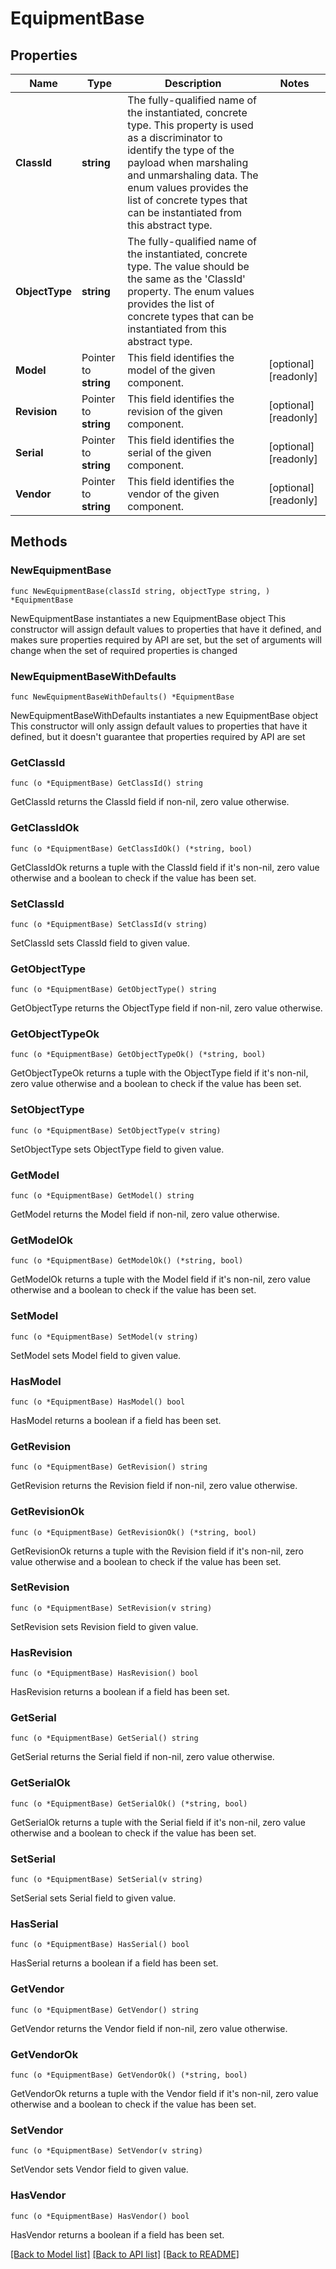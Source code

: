 # EquipmentBase

## Properties

Name | Type | Description | Notes
------------ | ------------- | ------------- | -------------
**ClassId** | **string** | The fully-qualified name of the instantiated, concrete type. This property is used as a discriminator to identify the type of the payload when marshaling and unmarshaling data. The enum values provides the list of concrete types that can be instantiated from this abstract type. | 
**ObjectType** | **string** | The fully-qualified name of the instantiated, concrete type. The value should be the same as the &#39;ClassId&#39; property. The enum values provides the list of concrete types that can be instantiated from this abstract type. | 
**Model** | Pointer to **string** | This field identifies the model of the given component. | [optional] [readonly] 
**Revision** | Pointer to **string** | This field identifies the revision of the given component. | [optional] [readonly] 
**Serial** | Pointer to **string** | This field identifies the serial of the given component. | [optional] [readonly] 
**Vendor** | Pointer to **string** | This field identifies the vendor of the given component. | [optional] [readonly] 

## Methods

### NewEquipmentBase

`func NewEquipmentBase(classId string, objectType string, ) *EquipmentBase`

NewEquipmentBase instantiates a new EquipmentBase object
This constructor will assign default values to properties that have it defined,
and makes sure properties required by API are set, but the set of arguments
will change when the set of required properties is changed

### NewEquipmentBaseWithDefaults

`func NewEquipmentBaseWithDefaults() *EquipmentBase`

NewEquipmentBaseWithDefaults instantiates a new EquipmentBase object
This constructor will only assign default values to properties that have it defined,
but it doesn't guarantee that properties required by API are set

### GetClassId

`func (o *EquipmentBase) GetClassId() string`

GetClassId returns the ClassId field if non-nil, zero value otherwise.

### GetClassIdOk

`func (o *EquipmentBase) GetClassIdOk() (*string, bool)`

GetClassIdOk returns a tuple with the ClassId field if it's non-nil, zero value otherwise
and a boolean to check if the value has been set.

### SetClassId

`func (o *EquipmentBase) SetClassId(v string)`

SetClassId sets ClassId field to given value.


### GetObjectType

`func (o *EquipmentBase) GetObjectType() string`

GetObjectType returns the ObjectType field if non-nil, zero value otherwise.

### GetObjectTypeOk

`func (o *EquipmentBase) GetObjectTypeOk() (*string, bool)`

GetObjectTypeOk returns a tuple with the ObjectType field if it's non-nil, zero value otherwise
and a boolean to check if the value has been set.

### SetObjectType

`func (o *EquipmentBase) SetObjectType(v string)`

SetObjectType sets ObjectType field to given value.


### GetModel

`func (o *EquipmentBase) GetModel() string`

GetModel returns the Model field if non-nil, zero value otherwise.

### GetModelOk

`func (o *EquipmentBase) GetModelOk() (*string, bool)`

GetModelOk returns a tuple with the Model field if it's non-nil, zero value otherwise
and a boolean to check if the value has been set.

### SetModel

`func (o *EquipmentBase) SetModel(v string)`

SetModel sets Model field to given value.

### HasModel

`func (o *EquipmentBase) HasModel() bool`

HasModel returns a boolean if a field has been set.

### GetRevision

`func (o *EquipmentBase) GetRevision() string`

GetRevision returns the Revision field if non-nil, zero value otherwise.

### GetRevisionOk

`func (o *EquipmentBase) GetRevisionOk() (*string, bool)`

GetRevisionOk returns a tuple with the Revision field if it's non-nil, zero value otherwise
and a boolean to check if the value has been set.

### SetRevision

`func (o *EquipmentBase) SetRevision(v string)`

SetRevision sets Revision field to given value.

### HasRevision

`func (o *EquipmentBase) HasRevision() bool`

HasRevision returns a boolean if a field has been set.

### GetSerial

`func (o *EquipmentBase) GetSerial() string`

GetSerial returns the Serial field if non-nil, zero value otherwise.

### GetSerialOk

`func (o *EquipmentBase) GetSerialOk() (*string, bool)`

GetSerialOk returns a tuple with the Serial field if it's non-nil, zero value otherwise
and a boolean to check if the value has been set.

### SetSerial

`func (o *EquipmentBase) SetSerial(v string)`

SetSerial sets Serial field to given value.

### HasSerial

`func (o *EquipmentBase) HasSerial() bool`

HasSerial returns a boolean if a field has been set.

### GetVendor

`func (o *EquipmentBase) GetVendor() string`

GetVendor returns the Vendor field if non-nil, zero value otherwise.

### GetVendorOk

`func (o *EquipmentBase) GetVendorOk() (*string, bool)`

GetVendorOk returns a tuple with the Vendor field if it's non-nil, zero value otherwise
and a boolean to check if the value has been set.

### SetVendor

`func (o *EquipmentBase) SetVendor(v string)`

SetVendor sets Vendor field to given value.

### HasVendor

`func (o *EquipmentBase) HasVendor() bool`

HasVendor returns a boolean if a field has been set.


[[Back to Model list]](../README.md#documentation-for-models) [[Back to API list]](../README.md#documentation-for-api-endpoints) [[Back to README]](../README.md)


